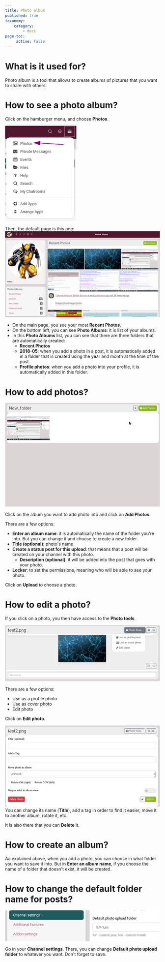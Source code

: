 ```yaml
---
title: Photo album
published: true
taxonomy:
    category:
        - docs
page-toc:
     active: false
---
```


# What is it used for?
Photo album is a tool that allows to create albums of pictures that you want to share with others.

# How to see a photo album?
Click on the hamburger menu, and choose **Photos**.

![ Photo_access](en/Photo_access.png)

Then, the default page is this one:
![Photo_view](en/Photo_view.png)

- On the main page, you see your most **Recent Photos**.
- On the bottom left, you can see **Photo Albums**: it is list of your albums.
- In this **Photo Albums** list, you can see that there are three folders that are automatically created:
  - **Recent Photos**
  - **2018-05**: when you add a photo in a post, it is automatically added in a folder that is created using the year and month at the time of the post.
  - **Profile photos**: when you add a photo into your profile, it is automatically added in this folder.

# How to add photos?

![Photo_add](en/Photo_add.gif)

Click on the album you want to add photo into and click on **Add Photos**.

There are a few options:
- **Enter an album name**: it is automatically the name of the folder you're into. But you can change it and choose to create a new folder.
- **Title (optional)**: photo's name
- **Create a status post for this upload**: that means that a post will be created on your channel with this photo.
  - **Description (optional)**: it will be added into the post that goes with your photo.
- **Locker**: to set the permissions, meaning who will be able to see your photo.

Click on **Upload** to choose a photo.

# How to edit a photo?
If you click on a photo, you then have access to the **Photo tools**.

![Photo_tools](en/Photo_tools.png)

There are a few options:
- Use as a profile photo
- Use as cover photo
- Edit photo

Click on **Edit photo**.

![Photo_edit](en/Photo_edit.png)
You can change its name (**Title**), add a tag in order to find it easier, move it to another album, rotate it, etc.

It is also there that you can **Delete** it.

# How to create an album?
Aa explained above, when you add a photo, you can choose in what folder you want to save it into. But in **Enter an album name**, if you choose the name of a folder that doesn't exist, it will be created.

# How to change the default folder name for posts?
![Photo_settings](en/Photo_settings.png)

Go in your **Channel settings**. There, you can change **Default photo upload folder** to whatever you want. Don't forget to save.
